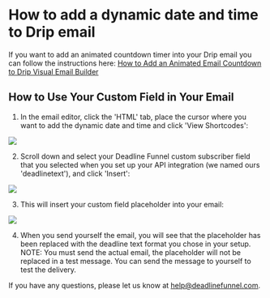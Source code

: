 # How to add a dynamic date and time to Drip email

If you want to add an animated countdown timer into your Drip email you can follow the instructions here: [How to Add an Animated Email Countdown to Drip Visual Email Builder](https://documentation.deadlinefunnel.com/article/565-how-to-add-%20email-countdown-code-to-drip-visual-builder)

## How to Use Your Custom Field in Your Email

1. In the email editor, click the 'HTML' tab, place the cursor where you want to add the dynamic date and time and click 'View Shortcodes':

![](https://s3.amazonaws.com/helpscout.net/docs/assets/53974d6ce4b0c76107b109d1/images/5a21d8070428637405653fa4/file-LPT1q5KuSZ.png)

2. Scroll down and select your Deadline Funnel custom subscriber field that you selected when you set up your API integration \(we named ours 'deadlinetext'\), and click 'Insert':

![](https://s3.amazonaws.com/helpscout.net/docs/assets/53974d6ce4b0c76107b109d1/images/5a21d8650428637405653fa8/file-9nLhQ1mtyT.png)

3. This will insert your custom field placeholder into your email:

![](https://s3.amazonaws.com/helpscout.net/docs/assets/53974d6ce4b0c76107b109d1/images/59d68ee62c7d3a40f0ed3b45/file-L1LQJIpxNU.png)

4. When you send yourself the email, you will see that the placeholder has been replaced with the deadline text format you chose in your setup. NOTE: You must send the actual email, the placeholder will not be replaced in a test message. You can send the message to yourself to test the delivery.

If you have any questions, please let us know at [help@deadlinefunnel.com](mailto:mailto:help@deadlinefunnel.com).

